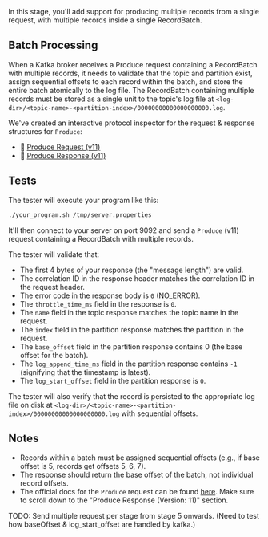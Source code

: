 In this stage, you'll add support for producing multiple records from a single request, with multiple records inside a single RecordBatch.

## Batch Processing

When a Kafka broker receives a Produce request containing a RecordBatch with multiple records, it needs to validate that the topic and partition exist, assign sequential offsets to each record within the batch, and store the entire batch atomically to the log file. The RecordBatch containing multiple records must be stored as a single unit to the topic's log file at `<log-dir>/<topic-name>-<partition-index>/00000000000000000000.log`.

We've created an interactive protocol inspector for the request & response structures for `Produce`:

- 🔎 [Produce Request (v11)](https://binspec.org/kafka-produce-request-v11)
- 🔎 [Produce Response (v11)](https://binspec.org/kafka-produce-response-v11)

## Tests

The tester will execute your program like this:

```bash
./your_program.sh /tmp/server.properties
```

It'll then connect to your server on port 9092 and send a `Produce` (v11) request containing a RecordBatch with multiple records.

The tester will validate that:

- The first 4 bytes of your response (the "message length") are valid.
- The correlation ID in the response header matches the correlation ID in the request header.
- The error code in the response body is `0` (NO_ERROR).
- The `throttle_time_ms` field in the response is `0`.
- The `name` field in the topic response matches the topic name in the request.
- The `index` field in the partition response matches the partition in the request.
- The `base_offset` field in the partition response contains 0 (the base offset for the batch).
- The `log_append_time_ms` field in the partition response contains `-1` (signifying that the timestamp is latest).
- The `log_start_offset` field in the partition response is `0`.

The tester will also verify that the record is persisted to the appropriate log file on disk at `<log-dir>/<topic-name>-<partition-index>/00000000000000000000.log` with sequential offsets.

## Notes

- Records within a batch must be assigned sequential offsets (e.g., if base offset is 5, records get offsets 5, 6, 7).
- The response should return the base offset of the batch, not individual record offsets.
- The official docs for the `Produce` request can be found [here](https://kafka.apache.org/protocol.html#The_Messages_Produce). Make sure to scroll down to the "Produce Response (Version: 11)" section.

TODO: Send multiple request per stage from stage 5 onwards. (Need to test how baseOffset & log_start_offset are handled by kafka.)